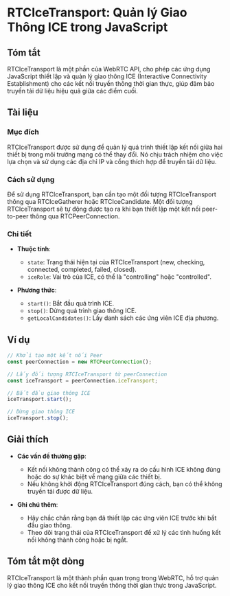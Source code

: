 <!--
Meta Description: # RTCIceTransport: Quản lý Giao Thông ICE trong JavaScript ## Tóm tắt RTCIceTransport là một phần của WebRTC API, cho phép các ứng dụng JavaScript thi...
Meta Keywords: rtcicetransport, thông, ice, các, giao
-->

# RTCIceTransport: Quản lý Giao Thông ICE trong JavaScript

## Tóm tắt
RTCIceTransport là một phần của WebRTC API, cho phép các ứng dụng JavaScript thiết lập và quản lý giao thông ICE (Interactive Connectivity Establishment) cho các kết nối truyền thông thời gian thực, giúp đảm bảo truyền tải dữ liệu hiệu quả giữa các điểm cuối.

## Tài liệu
### Mục đích
RTCIceTransport được sử dụng để quản lý quá trình thiết lập kết nối giữa hai thiết bị trong môi trường mạng có thể thay đổi. Nó chịu trách nhiệm cho việc lựa chọn và sử dụng các địa chỉ IP và cổng thích hợp để truyền tải dữ liệu.

### Cách sử dụng
Để sử dụng RTCIceTransport, bạn cần tạo một đối tượng RTCIceTransport thông qua RTCIceGatherer hoặc RTCIceCandidate. Một đối tượng RTCIceTransport sẽ tự động được tạo ra khi bạn thiết lập một kết nối peer-to-peer thông qua RTCPeerConnection.

### Chi tiết
- **Thuộc tính**:
  - `state`: Trạng thái hiện tại của RTCIceTransport (new, checking, connected, completed, failed, closed).
  - `iceRole`: Vai trò của ICE, có thể là "controlling" hoặc "controlled".
  
- **Phương thức**:
  - `start()`: Bắt đầu quá trình ICE.
  - `stop()`: Dừng quá trình giao thông ICE.
  - `getLocalCandidates()`: Lấy danh sách các ứng viên ICE địa phương.

## Ví dụ
```javascript
// Khởi tạo một kết nối Peer
const peerConnection = new RTCPeerConnection();

// Lấy đối tượng RTCIceTransport từ peerConnection
const iceTransport = peerConnection.iceTransport;

// Bắt đầu giao thông ICE
iceTransport.start();

// Dừng giao thông ICE
iceTransport.stop();
```

## Giải thích
- **Các vấn đề thường gặp**:
  - Kết nối không thành công có thể xảy ra do cấu hình ICE không đúng hoặc do sự khác biệt về mạng giữa các thiết bị.
  - Nếu không khởi động RTCIceTransport đúng cách, bạn có thể không truyền tải được dữ liệu.

- **Ghi chú thêm**:
  - Hãy chắc chắn rằng bạn đã thiết lập các ứng viên ICE trước khi bắt đầu giao thông.
  - Theo dõi trạng thái của RTCIceTransport để xử lý các tình huống kết nối không thành công hoặc bị ngắt.

## Tóm tắt một dòng
RTCIceTransport là một thành phần quan trọng trong WebRTC, hỗ trợ quản lý giao thông ICE cho kết nối truyền thông thời gian thực trong JavaScript.